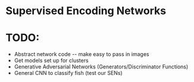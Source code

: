 # Supervised Encoding Networks

# TODO:
* Abstract network code -- make easy to pass in images
* Get models set up for clusters
* Generative Adversarial Networks (Generators/Discriminator Functions)
* General CNN to classify fish (test our SENs)
